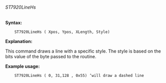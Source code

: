<div class="section">

<div class="titlepage">

<div>

<div>

###### <span id="st7920linehs"></span>ST7920LineHs

</div>

</div>

</div>

<span class="strong">**Syntax:**</span>

``` screen
    ST7920LineHs ( Xpos, Ypos, XLength, Style)
```

<span class="strong">**Explanation:**</span>

This command draws a line with a specific style. The style is based on
the bits value of the byte passed to the routine.

<span class="strong">**Example usage:**</span>

``` screen
    ST7920LineHs ( 0, 31,128 , 0x55) ‘will draw a dashed line
```

</div>
